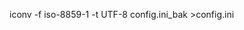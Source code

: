<p>
	iconv -f iso-8859-1 -t UTF-8 config.ini_bak &gt;config.ini
</p>
<p>
	<br />
</p>
<p>
	<br />
</p>
